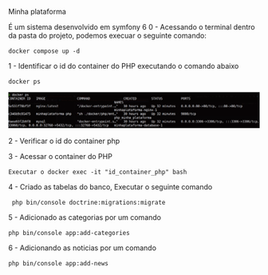 Minha plataforma

É um sistema desenvolvido em symfony 6
0 - Acessando o terminal dentro da pasta do projeto, 
podemos execuar o seguinte comando:

    docker compose up -d

1 - Identificar o id do container do PHP executando o comando abaixo

    docker ps

 ![img.png](img.png)

2 - Verificar o id do container php

3 - Acessar o container do PHP

    Executar o docker exec -it "id_container_php" bash

4 - Criado as tabelas do banco, Executar o seguinte comando
    
     php bin/console doctrine:migrations:migrate

5 - Adicionado as categorias por um comando

    php bin/console app:add-categories

6 -  Adicionando as noticias por um comando

    php bin/console app:add-news




